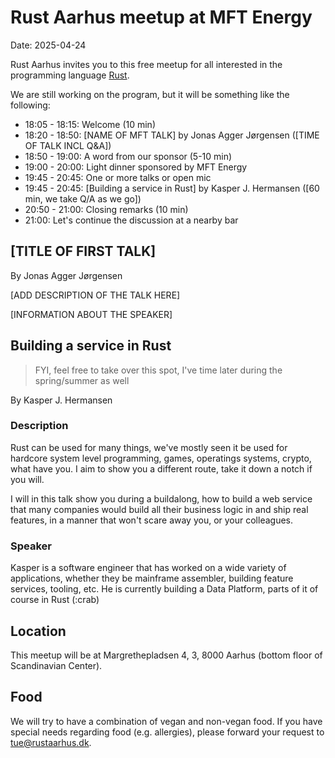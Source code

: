 # Rust Aarhus meetup at MFT Energy

Date: 2025-04-24

Rust Aarhus invites you to this free meetup for all interested in the programming language [Rust].

We are still working on the program, but it will be something like the following:

- 18:05 - 18:15: Welcome (10 min)
- 18:20 - 18:50: [NAME OF MFT TALK] by Jonas Agger Jørgensen ([TIME OF TALK INCL Q&A])
- 18:50 - 19:00: A word from our sponsor (5-10 min)
- 19:00 - 20:00: Light dinner sponsored by MFT Energy
- 19:45 - 20:45: One or more talks or open mic
- 19:45 - 20:45: [Building a service in Rust] by Kasper J. Hermansen ([60 min, we take Q/A as we go])
- 20:50 - 21:00: Closing remarks (10 min)
- 21:00: Let's continue the discussion at a nearby bar


## [TITLE OF FIRST TALK]

By Jonas Agger Jørgensen

[ADD DESCRIPTION OF THE TALK HERE]

[INFORMATION ABOUT THE SPEAKER]

## Building a service in Rust

> FYI, feel free to take over this spot, I've time later during the spring/summer as well

By Kasper J. Hermansen

### Description

Rust can be used for many things, we've mostly seen it be used for hardcore system level programming, games, operatings systems, crypto, what have you. I aim to show you a different route, take it down a notch if you will.

I will in this talk show you during a buildalong, how to build a web service that many companies would build all their business logic in and ship real features, in a manner that won't scare away you, or your colleagues.

### Speaker

Kasper is a software engineer that has worked on a wide variety of applications, whether they be mainframe assembler, building feature services, tooling, etc. He is currently building a Data Platform, parts of it of course in Rust (:crab)

## Location
This meetup will be at Margrethepladsen 4, 3, 8000 Aarhus (bottom floor of Scandinavian Center).


## Food
We will try to have a combination of vegan and non-vegan food. If you have special needs regarding food (e.g. allergies), please forward your request to tue@rustaarhus.dk.


[rust]: https://www.rust-lang.org/
